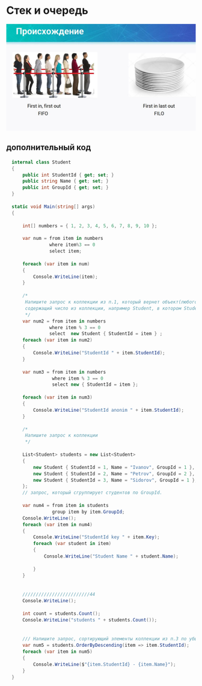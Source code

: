 # Стек и очередь

![Image alt](https://github.com/IlyaGall/C-/blob/main/22%20%D0%9E%D1%81%D0%BD%D0%BE%D0%B2%D0%BD%D1%8B%D0%B5%20%D0%BA%D0%BE%D0%BB%D0%BB%D0%B5%D0%BA%D1%86%D0%B8%D0%B8%20%D0%BE%D1%87%D0%B5%D1%80%D0%B5%D0%B4%D1%8C%2C%20%D1%81%D1%82%D0%B5%D0%BA%2C%20%D1%81%D0%BB%D0%BE%D0%B2%D0%B0%D1%80%D1%8C%2C%20%D1%85%D0%B5%D1%88%D1%81%D0%B5%D1%82%20%20%D0%94%D0%97/img/1.JPG)




## дополнительный код

```C#
  internal class Student
  {
      public int StudentId { get; set; }
      public string Name { get; set; }
      public int GroupId { get; set; }
  }

  static void Main(string[] args)
  {

      int[] numbers = { 1, 2, 3, 4, 5, 6, 7, 8, 9, 10 };

      var num = from item in numbers
                where item%3 == 0
                select item;

      foreach (var item in num)
      {
          Console.WriteLine(item);
      }

      /*
       Напишите запрос к коллекции из п.1, который вернет объект(любого типа), 
       содержащий число из коллекции, например Student, в котором StudentId = n(n – число из коллекции п.1);
       */
      var num2 = from item in numbers
                where item % 3 == 0
                select  new Student { StudentId = item } ;
      foreach (var item in num2)
      {
          Console.WriteLine("StudentId " + item.StudentId);
      }

      var num3 = from item in numbers
                 where item % 3 == 0
                 select new { StudentId = item };

      foreach (var item in num3)
      {
          Console.WriteLine("StudentId anonim " + item.StudentId);
      }

      /*
       Напишите запрос к коллекции
       */

      List<Student> students = new List<Student>
      {
          new Student { StudentId = 1, Name = "Ivanov", GroupId = 1 },
          new Student { StudentId = 2, Name = "Petrov", GroupId = 2 },
          new Student { StudentId = 3, Name = "Sidorov", GroupId = 1 },
      };
      // запрос, который сгруппирует студентов по GroupId.

      var num4 = from item in students
                 group item by item.GroupId;
      Console.WriteLine();
      foreach (var item in num4) 
      {
          Console.WriteLine("StudentId key " + item.Key);
          foreach (var student in item)
          {
              Console.WriteLine("Student Name " + student.Name);

          }
      }


      /////////////////////////44
      Console.WriteLine();

      int count = students.Count();
      Console.WriteLine("students " + students.Count());


      /// Напишите запрос, сортирующий элементы коллекции из п.3 по убыванию идентификатора студента.
      var num5 = students.OrderByDescending(item => item.StudentId);
      foreach (var item in num5) 
      {
          Console.WriteLine($"{item.StudentId} - {item.Name}");
      }
  }
```